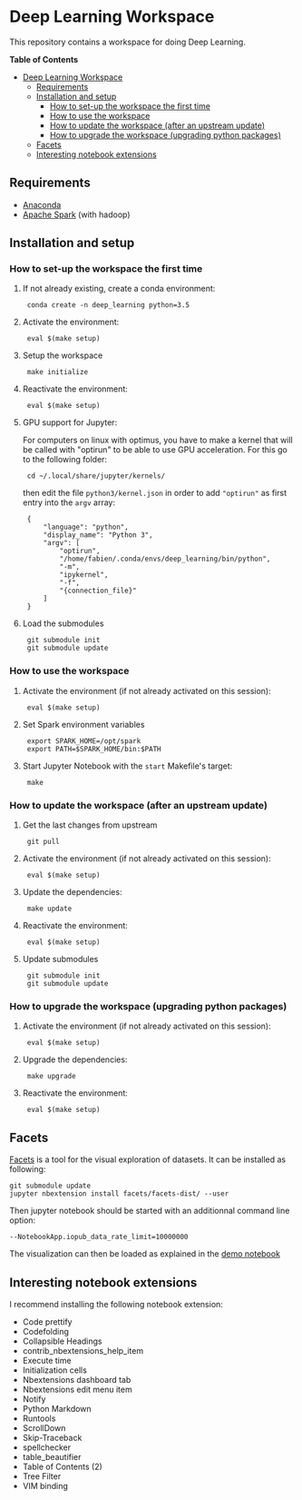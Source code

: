 # Deep Learning Workspace

This repository contains a workspace for doing Deep Learning.

<!-- markdown-toc start - Don't edit this section. Run M-x markdown-toc-refresh-toc -->
**Table of Contents**

- [Deep Learning Workspace](#deep-learning-workspace)
    - [Requirements](#requirements)
    - [Installation and setup](#installation-and-setup)
        - [How to set-up the workspace the first time](#how-to-set-up-the-workspace-the-first-time)
        - [How to use the workspace](#how-to-use-the-workspace)
        - [How to update the workspace (after an upstream update)](#how-to-update-the-workspace-after-an-upstream-update)
        - [How to upgrade the workspace (upgrading python packages)](#how-to-upgrade-the-workspace-upgrading-python-packages)
    - [Facets](#facets)
    - [Interesting notebook extensions](#interesting-notebook-extensions)

<!-- markdown-toc end -->

## Requirements

* [Anaconda](https://www.continuum.io/downloads)
* [Apache Spark](https://spark.apache.org/) (with hadoop)

## Installation and setup

### How to set-up the workspace the first time

1. If not already existing, create a conda environment:

        conda create -n deep_learning python=3.5

2. Activate the environment:

        eval $(make setup)

3. Setup the workspace

        make initialize

4. Reactivate the environment:

        eval $(make setup)

5. GPU support for Jupyter:

    For computers on linux with optimus, you have to make a kernel that will be
    called with "optirun" to be able to use GPU acceleration. For this go to the
    following folder:

        cd ~/.local/share/jupyter/kernels/

    then edit the file `python3/kernel.json` in order to add `"optirun"` as
    first entry into the `argv` array:

        {
            "language": "python",
            "display_name": "Python 3",
            "argv": [
                "optirun",
                "/home/fabien/.conda/envs/deep_learning/bin/python",
                "-m",
                "ipykernel",
                "-f",
                "{connection_file}"
            ]
        }

6. Load the submodules

        git submodule init
        git submodule update

### How to use the workspace

1. Activate the environment (if not already activated on this session):

        eval $(make setup)

2. Set Spark environment variables

        export SPARK_HOME=/opt/spark
        export PATH=$SPARK_HOME/bin:$PATH

3. Start Jupyter Notebook with the `start` Makefile's target:

        make
        
### How to update the workspace (after an upstream update)

1. Get the last changes from upstream

        git pull

2. Activate the environment (if not already activated on this session):

        eval $(make setup)

3. Update the dependencies:

        make update

4. Reactivate the environment:

        eval $(make setup)

5. Update submodules

        git submodule init
        git submodule update

### How to upgrade the workspace (upgrading python packages)

1. Activate the environment (if not already activated on this session):

        eval $(make setup)

2. Upgrade the dependencies:

        make upgrade

3. Reactivate the environment:

        eval $(make setup)

## Facets

[Facets](https://github.com/PAIR-code/facets) is a tool for the visual
exploration of datasets. It can be installed as following:

    git submodule update
    jupyter nbextension install facets/facets-dist/ --user
    
Then jupyter notebook should be started with an additionnal command line option:

    --NotebookApp.iopub_data_rate_limit=10000000
    
The visualization can then be loaded as explained in
the [demo notebook](https://github.com/PAIR-code/facets/blob/master/facets_dive/Dive_demo.ipynb)

## Interesting notebook extensions

I recommend installing the following notebook extension:

- Code prettify
- Codefolding
- Collapsible Headings
- contrib_nbextensions_help_item
- Execute time
- Initialization cells
- Nbextensions dashboard tab
- Nbextensions edit menu item
- Notify
- Python Markdown
- Runtools
- ScrollDown
- Skip-Traceback
- spellchecker
- table_beautifier
- Table of Contents (2)
- Tree Filter
- VIM binding
